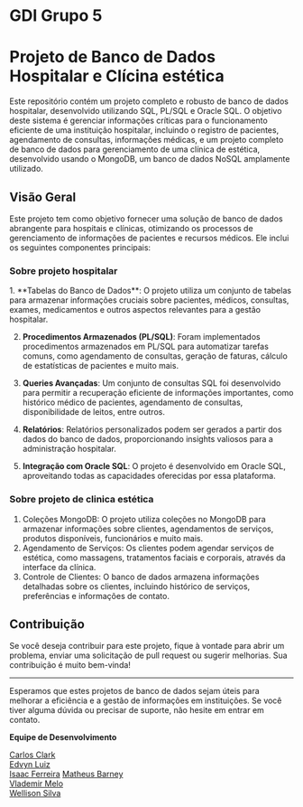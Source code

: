 # GDI Grupo 5 
  # Projeto de Banco de Dados Hospitalar e Clícina estética

<p>Este repositório contém um projeto completo e robusto de banco de dados hospitalar, desenvolvido utilizando SQL, PL/SQL e Oracle SQL. O objetivo deste sistema é gerenciar informações críticas para o funcionamento eficiente de uma instituição hospitalar, incluindo o registro de pacientes, agendamento de consultas, informações médicas, e um projeto completo de banco de dados para gerenciamento de uma clínica de estética, desenvolvido usando o MongoDB, um banco de dados NoSQL amplamente utilizado.</p>

<h2>Visão Geral</h2>

Este projeto tem como objetivo fornecer uma solução de banco de dados abrangente para hospitais e clínicas, otimizando os processos de gerenciamento de informações de pacientes e recursos médicos. Ele inclui os seguintes componentes principais:
<h3>Sobre projeto hospitalar</h3>
1. **Tabelas do Banco de Dados**: O projeto utiliza um conjunto de tabelas para armazenar informações cruciais sobre pacientes, médicos, consultas, exames, medicamentos e outros aspectos relevantes para a gestão hospitalar.

2. **Procedimentos Armazenados (PL/SQL)**: Foram implementados procedimentos armazenados em PL/SQL para automatizar tarefas comuns, como agendamento de consultas, geração de faturas, cálculo de estatísticas de pacientes e muito mais.

3. **Queries Avançadas**: Um conjunto de consultas SQL foi desenvolvido para permitir a recuperação eficiente de informações importantes, como histórico médico de pacientes, agendamento de consultas, disponibilidade de leitos, entre outros.

4. **Relatórios**: Relatórios personalizados podem ser gerados a partir dos dados do banco de dados, proporcionando insights valiosos para a administração hospitalar.

5. **Integração com Oracle SQL**: O projeto é desenvolvido em Oracle SQL, aproveitando todas as capacidades oferecidas por essa plataforma.
   
<h3>Sobre projeto de clinica estética</h3>

1. Coleções MongoDB: O projeto utiliza coleções no MongoDB para armazenar informações sobre clientes, agendamentos de serviços, produtos disponíveis, funcionários e muito mais.
2. Agendamento de Serviços: Os clientes podem agendar serviços de estética, como massagens, tratamentos faciais e corporais, através da interface da clínica.
3. Controle de Clientes: O banco de dados armazena informações detalhadas sobre os clientes, incluindo histórico de serviços, preferências e informações de contato.
## Contribuição

Se você deseja contribuir para este projeto, fique à vontade para abrir um problema, enviar uma solicitação de pull request ou sugerir melhorias. Sua contribuição é muito bem-vinda!

---

Esperamos que estes projetos de banco de dados sejam úteis para melhorar a eficiência e a gestão de informações em instituições. Se você tiver alguma dúvida ou precisar de suporte, não hesite em entrar em contato.

**Equipe de Desenvolvimento**

[Carlos Clark](https://github.com/cemc-git)  
[Edvyn Luiz](https://github.com/edzs7)    
[Isaac Ferreira](https://github.com/ifs55) 
[Matheus Barney](https://github.com/matheusbarney)  
[Vlademir Melo](https://github.com/VladeMelo)  
[Wellison Silva](https://github.com/wellisonS)
